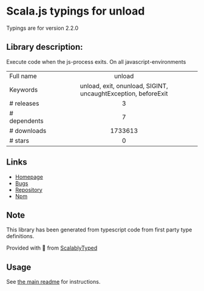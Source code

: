 
# Scala.js typings for unload

Typings are for version 2.2.0

## Library description:
Execute code when the js-process exits. On all javascript-environments

|                    |                 |
| ------------------ | :-------------: |
| Full name          | unload |
| Keywords           | unload, exit, onunload, SIGINT, uncaughtException, beforeExit |
| # releases         | 3 |
| # dependents       | 7 |
| # downloads        | 1733613 |
| # stars            | 0 |

## Links
- [Homepage](https://github.com/pubkey/unload#readme)
- [Bugs](https://github.com/pubkey/unload/issues)
- [Repository](https://github.com/pubkey/unload)
- [Npm](https://www.npmjs.com/package/unload)
    


## Note
This library has been generated from typescript code from first party type definitions.

Provided with :purple_heart: from [ScalablyTyped](https://github.com/oyvindberg/ScalablyTyped)

## Usage
See [the main readme](../../readme.md) for instructions.


